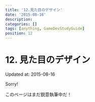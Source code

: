 ```yaml
---
title: '12.見た目のデザイン'
date: '2015-08-16'
description:
categories: []
tags: [anything, GameDevStudyGuide]
position: 12
---
```


# 12. 見た目のデザイン
<p class="created-at">Updated at: 2015-08-16</p>

<div class="apology">
<p class="caption">Sorry!</p>
<p>このページはまだ鋭意執筆中だ！</p>
</div>



